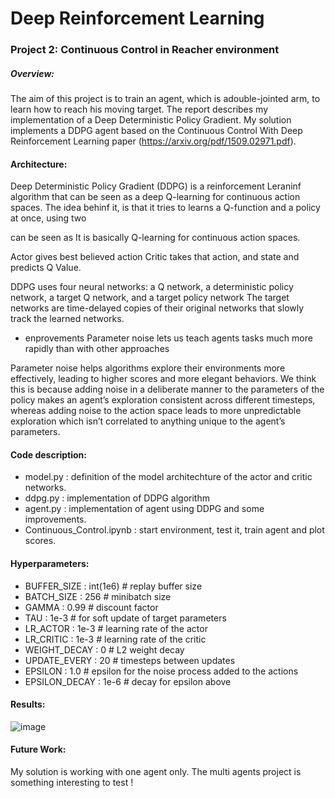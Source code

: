 # Deep Reinforcement Learning

### Project 2: Continuous Control in Reacher environment

##### Overview:

The aim of this project is to train an agent, which is adouble-jointed arm, to learn how to reach his moving target. The report describes my implementation of a Deep Deterministic Policy Gradient. My solution implements a DDPG agent based on the Continuous Control With Deep Reinforcement Learning paper (https://arxiv.org/pdf/1509.02971.pdf).

#### Architecture:

Deep Deterministic Policy Gradient (DDPG) is a reinforcement Leraninf algorithm that can be seen as a deep Q-learning for continuous action spaces.
The idea behinf it, is that it tries to learns a Q-function and a policy at once, using two

can be seen as
It is basically Q-learning for continuous action spaces. 



Actor gives best believed action
Critic takes that action, and state and predicts Q Value.


DDPG uses four neural networks: a Q network, a deterministic policy network, a target Q network, and a target policy network
The target networks are time-delayed copies of their original networks that slowly track the learned networks. 
- enprovements
  Parameter noise lets us teach agents tasks much more rapidly than with other approaches

Parameter noise helps algorithms explore their environments more effectively, leading to higher scores and more elegant behaviors. We think this is because adding noise in a deliberate manner to the parameters of the policy makes an agent’s exploration consistent across different timesteps, whereas adding noise to the action space leads to more unpredictable exploration which isn’t correlated to anything unique to the agent’s parameters.

#### Code description:

- model.py : definition of the model architechture of the actor and critic networks.
- ddpg.py : implementation of DDPG algorithm
- agent.py : implementation of agent using DDPG and some improvements.
- Continuous_Control.ipynb : start environment, test it, train agent and plot scores.

#### Hyperparameters:

- BUFFER_SIZE : int(1e6) # replay buffer size
- BATCH_SIZE : 256 # minibatch size
- GAMMA : 0.99 # discount factor
- TAU : 1e-3 # for soft update of target parameters
- LR_ACTOR : 1e-3 # learning rate of the actor
- LR_CRITIC : 1e-3 # learning rate of the critic
- WEIGHT_DECAY : 0 # L2 weight decay
- UPDATE_EVERY : 20 # timesteps between updates
- EPSILON : 1.0 # epsilon for the noise process added to the actions
- EPSILON_DECAY : 1e-6 # decay for epsilon above

#### Results:

![image](results/Figure1.png)

#### Future Work:

My solution is working with one agent only. The multi agents project is something interesting to test !

